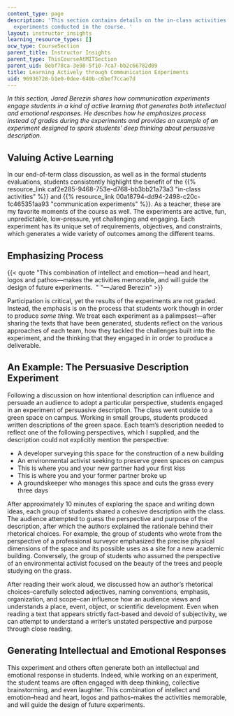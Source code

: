 ```yaml
---
content_type: page
description: 'This section contains details on the in-class activities and communication
  experiments conducted in the course. '
layout: instructor_insights
learning_resource_types: []
ocw_type: CourseSection
parent_title: Instructor Insights
parent_type: ThisCourseAtMITSection
parent_uid: 8ebf78ca-3e98-5f10-7ca7-bb2c66782d09
title: Learning Actively through Communication Experiments
uid: 96936728-b1e0-0dee-640b-c6bef7ccae7d
---
```


_In this section, Jared Berezin shares how communication experiments engage students in a kind of active learning that generates both intellectual and emotional responses. He describes how he emphasizes process instead of grades during the experiments and provides an example of an experiment designed to spark students’ deep thinking about persuasive description._

Valuing Active Learning
-----------------------

In our end-of-term class discussion, as well as in the formal students evaluations, students consistently highlight the benefit of the {{% resource_link caf2e285-9468-753e-d768-bb3bb21a73a3 "in-class activities" %}} and {{% resource_link 00a18794-dd94-2498-c20c-1c465351aa93 "communication experiments" %}}. As a teacher, these are my favorite moments of the course as well. The experiments are active, fun, unpredictable, low-pressure, yet challenging and engaging. Each experiment has its unique set of requirements, objectives, and constraints, which generates a wide variety of outcomes among the different teams.

Emphasizing Process
-------------------

{{< quote "This combination of intellect and emotion—head and heart, logos and pathos—makes the activities memorable, and will guide the design of future experiments.  " "—Jared Berezin" >}}

Participation is critical, yet the results of the experiments are not graded. Instead, the emphasis is on the process that students work though in order to produce _some_ _thing_. We treat each experiment as a palimpsest—after sharing the texts that have been generated, students reflect on the various approaches of each team, how they tackled the challenges built into the experiment, and the thinking that they engaged in in order to produce a deliverable.

An Example: The Persuasive Description Experiment
-------------------------------------------------

Following a discussion on how intentional description can influence and persuade an audience to adopt a particular perspective, students engaged in an experiment of persuasive description. The class went outside to a green space on campus. Working in small groups, students produced written descriptions of the green space. Each team’s description needed to reflect one of the following perspectives, which I supplied, and the description could not explicitly mention the perspective:

*   A developer surveying this space for the construction of a new building
*   An environmental activist seeking to preserve green spaces on campus
*   This is where you and your new partner had your first kiss
*   This is where you and your former partner broke up
*   A groundskeeper who manages this space and cuts the grass every three days

After approximately 10 minutes of exploring the space and writing down ideas, each group of students shared a cohesive description with the class. The audience attempted to guess the perspective and purpose of the description, after which the authors explained the rationale behind their rhetorical choices. For example, the group of students who wrote from the perspective of a professional surveyor emphasized the precise physical dimensions of the space and its possible uses as a site for a new academic building. Conversely, the group of students who assumed the perspective of an environmental activist focused on the beauty of the trees and people studying on the grass.

After reading their work aloud, we discussed how an author’s rhetorical choices–carefully selected adjectives, naming conventions, emphasis, organization, and scope–can influence how an audience views and understands a place, event, object, or scientific development. Even when reading a text that appears strictly fact-based and devoid of subjectivity, we can attempt to understand a writer’s unstated perspective and purpose through close reading.

Generating Intellectual and Emotional Responses
-----------------------------------------------

This experiment and others often generate both an intellectual and emotional response in students. Indeed, while working on an experiment, the student teams are often engaged with deep thinking, collective brainstorming, and even laughter. This combination of intellect and emotion–head and heart, logos and pathos–makes the activities memorable, and will guide the design of future experiments.